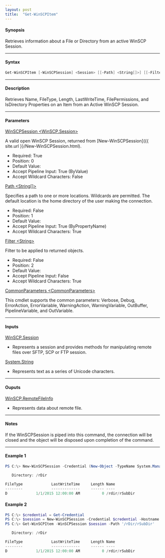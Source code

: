 ```yaml
---
layout: post
title:  "Get-WinSCPItem"
---
```


#### **Synopsis**

Retrieves information about a File or Directory from an active WinSCP Session.

---

#### **Syntax**

```powershell
Get-WinSCPItem [-WinSCPSession] <Session> [[-Path] <String[]>] [[-Filter] <String>] [<CommonParameters>]
```

---

#### **Description**

Retrieves Name, FileType, Length, LastWriteTime, FilePermissions, and IsDirectory Properties on an Item from an Active WinSCP Session.

---

#### **Parameters**

[WinSCPSession \<WinSCP.Session\>](http://winscp.net/eng/docs/library_session)

A valid open WinSCP Session, returned from [New-WinSCPSession]({{ site.url }}/New-WinSCPSession.html).

* Required: True
* Position: 0
* Default Value:
* Accept Pipeline Input: True (ByValue)
* Accept Wildcard Characters: False

[Path \<String\[\]\>](http://winscp.net/eng/docs/library_session_getfileinfo)

Specifies a path to one or more locations. Wildcards are permitted. The default location is the home directory of the user making the connection.

* Required: False
* Position: 1
* Default Value:
* Accept Pipeline Input: True (ByPropertyName)
* Accept Wildcard Characters: True

[Filter \<String\>](http://winscp.net/eng/docs/operation_mask)

Filter to be applied to returned objects.

* Required: False
* Position: 2
* Default Value:
* Accept Pipeline Input: False
* Accept Wildcard Characters: True

[CommonParameters \<CommonParameters\>](http://go.microsoft.com/fwlink/?LinkID=113216)

This cmdlet supports the common parameters: Verbose, Debug, ErrorAction, ErrorVariable, WarningAction, WarningVariable, OutBuffer, PipelineVariable, and OutVariable.

---

#### **Inputs**

[WinSCP.Session](http://winscp.net/eng/docs/library_session)

* Represents a session and provides methods for manipulating remote files over SFTP, SCP or FTP session.

[System.String](https://msdn.microsoft.com/en-us/library/system.string(v=vs.110).aspx)

* Represents text as a series of Unicode characters.

---

#### **Ouputs**

[WinSCP.RemoteFileInfo](http://winscp.net/eng/docs/library_remotefileinfo)

* Represents data about remote file.

---

#### **Notes**

If the WinSCPSession is piped into this command, the connection will be closed and the object will be disposed upon completion of the command.

---

#### **Example 1**

```powershell
PS C:\> New-WinSCPSession -Credential (New-Object -TypeName System.Managemnet.Automation.PSCredential -ArgumentList $env:USERNAME, (New-Object -TypeName System.Security.SecureString)) -HostName $env:COMPUTERNAME -Protocol Ftp | Get-WinSCPItem -Path '/rDir/rSubDir'

   Directory: /rDir

FileType             LastWriteTime     Length Name
--------             -------------     ------ ----
D             1/1/2015 12:00:00 AM          0 /rdir/rSubDir
```

#### **Example 2**

```powershell
PS C:\> $credential = Get-Credential
PS C:\> $session = New-WinSCPSession -Credential $credential -Hostname 'myftphost.org' -SshHostKeyFingerprint 'ssh-rsa 1024 xx:xx:xx:xx:xx:xx:xx:xx:xx:xx:xx:xx:xx:xx:xx:xx'
PS C:\> Get-WinSCPItem -WinSCPSession $session -Path '/rDir/rSubDir'

   Directory: /rDir

FileType             LastWriteTime     Length Name
--------             -------------     ------ ----
D             1/1/2015 12:00:00 AM          0 /rdir/rSubDir
```